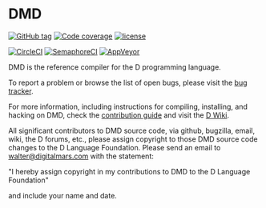 DMD
===

[![GitHub tag](https://img.shields.io/github/tag/dlang/dmd.svg?maxAge=86400)](https://github.com/dlang/dmd/releases)
[![Code coverage](https://img.shields.io/codecov/c/github/dlang/dmd.svg?maxAge=86400)](https://codecov.io/gh/dlang/dmd)
[![license](https://img.shields.io/github/license/dlang/dmd.svg)](https://github.com/dlang/dmd/blob/master/LICENSE.txt)

[![CircleCI](https://circleci.com/gh/dlang/dmd/tree/master.svg?style=svg)](https://circleci.com/gh/dlang/dmd/tree/master)
[![SemaphoreCI](https://semaphoreci.com/api/v1/dlang/dmd-2/branches/master/badge.svg)](https://semaphoreci.com/wilzbach/dmd-2)
[![AppVeyor](https://ci.appveyor.com/api/projects/status/mv0y9lqyk7jh0x8d?svg=true)](https://ci.appveyor.com/project/greenify/dmd)

DMD is the reference compiler for the D programming language.

To report a problem or browse the list of open bugs, please visit the
[bug tracker](http://issues.dlang.org/).

For more information, including instructions for compiling, installing, and
hacking on DMD, check the [contribution guide](CONTRIBUTING.md) and
visit the [D Wiki](http://wiki.dlang.org/DMD).

All significant contributors to DMD source code, via github, bugzilla, email,
wiki, the D forums, etc., please assign copyright to those
DMD source code changes to the D Language Foundation. Please send
an email to walter@digitalmars.com with the statement:

"I hereby assign copyright in my contributions to DMD to the D Language Foundation"

and include your name and date.
